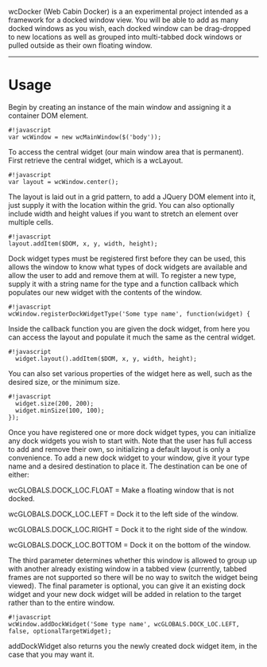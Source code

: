 wcDocker (Web Cabin Docker) is a an experimental project intended as a framework for a docked window view.  You will be able to add as many docked windows as you wish, each docked window can be drag-dropped to new locations as well as grouped into multi-tabbed dock windows or pulled outside as their own floating window.

****

# Usage #


Begin by creating an instance of the main window and assigning it a container DOM element.
```
#!javascript
var wcWindow = new wcMainWindow($('body'));
```
To access the central widget (our main window area that is permanent).
First retrieve the central widget, which is a wcLayout.

```
#!javascript
var layout = wcWindow.center();
```
The layout is laid out in a grid pattern, to add a JQuery DOM element into it, just
supply it with the location within the grid.  You can also optionally include
width and height values if you want to stretch an element over multiple cells.
```
#!javascript
layout.addItem($DOM, x, y, width, height);
```
Dock widget types must be registered first before they can be used, this allows
the window to know what types of dock widgets are available and allow the user
to add and remove them at will.  To register a new type, supply it with a
string name for the type and a function callback which populates our new widget
with the contents of the window.
```
#!javascript
wcWindow.registerDockWidgetType('Some type name', function(widget) {
```
Inside the callback function you are given the dock widget, from here you can
access the layout and populate it much the same as the central widget.
```
#!javascript
  widget.layout().addItem($DOM, x, y, width, height);
```
You can also set various properties of the widget here as well, such as
the desired size, or the minimum size.
```
#!javascript
  widget.size(200, 200);
  widget.minSize(100, 100);
});
```
Once you have registered one or more dock widget types, you can initialize
any dock widgets you wish to start with.  Note that the user has full access
to add and remove their own, so initializing a default layout is only a
convenience.
To add a new dock widget to your window, give it your type name and a
desired destination to place it.  The destination can be one of either:

wcGLOBALS.DOCK_LOC.FLOAT    = Make a floating window that is not docked.

wcGLOBALS.DOCK_LOC.LEFT     = Dock it to the left side of the window.

wcGLOBALS.DOCK_LOC.RIGHT    = Dock it to the right side of the window.

wcGLOBALS.DOCK_LOC.BOTTOM   = Dock it on the bottom of the window.

The third parameter determines whether this window is allowed to group
up with another already existing window in a tabbed view (currently, tabbed
frames are not supported so there will be no way to switch the widget
being viewed).
The final parameter is optional, you can give it an existing dock widget
and your new dock widget will be added in relation to the target rather
than to the entire window.
```
#!javascript
wcWindow.addDockWidget('Some type name', wcGLOBALS.DOCK_LOC.LEFT, false, optionalTargetWidget);
```
addDockWidget also returns you the newly created dock widget item, in the
case that you may want it.
